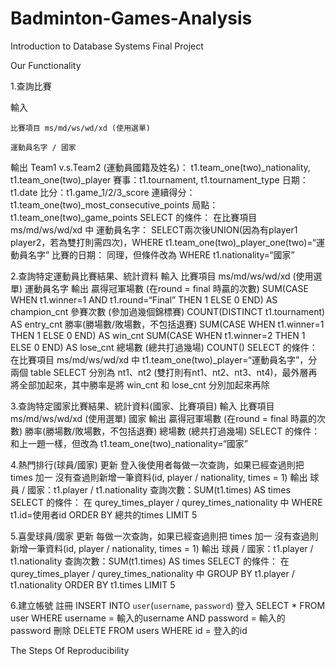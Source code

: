 # Badminton-Games-Analysis
Introduction to Database Systems Final Project

Our Functionality 

1.查詢比賽

  輸入
  
    比賽項目 ms/md/ws/wd/xd (使用選單)
    
    運動員名字 / 國家
    
  輸出
    Team1 v.s.Team2 (運動員國籍及姓名)： t1.team_one(two)_nationality,  t1.team_one(two)_player 
    賽事：t1.tournament, t1.tournament_type
    日期：t1.date
    比分：t1.game_1/2/3_score
    連續得分：t1.team_one(two)_most_consecutive_points
    局點：t1.team_one(two)_game_points
  SELECT 的條件：
    在比賽項目 ms/md/ws/wd/xd 中 
    運動員名字：
    SELECT兩次後UNION(因為有player1 player2，若為雙打則需四次)，WHERE t1.team_one(two)_player_one(two)=“運動員名字”
    比賽的日期：
    同理，但條件改為 WHERE t1.nationality=“國家”

2.查詢特定運動員比賽結果、統計資料
  輸入
    比賽項目 ms/md/ws/wd/xd (使用選單)
    運動員名字
  輸出
    贏得冠軍場數 (在round = final 時贏的次數)
    SUM(CASE WHEN t1.winner=1 AND t1.round=“Final” THEN 1 ELSE 0 END) AS champion_cnt
    參賽次數 (參加過幾個錦標賽)
    COUNT(DISTINCT t1.tournament) AS entry_cnt
    勝率(勝場數/敗場數，不包括退賽)
    SUM(CASE WHEN t1.winner=1 THEN 1 ELSE 0 END) AS win_cnt
    SUM(CASE WHEN t1.winner=2 THEN 1 ELSE 0 END) AS lose_cnt
    總場數 (總共打過幾場) COUNT()
  SELECT 的條件：
    在比賽項目 ms/md/ws/wd/xd 中 
    t1.team_one(two)_player=“運動員名字”，分兩個 table SELECT 分別為 nt1、nt2 (雙打則有nt1、nt2、nt3、nt4)，最外層再將全部加起來，其中勝率是將 win_cnt 和 lose_cnt 分別加起來再除

3.查詢特定國家比賽結果、統計資料(國家、比賽項目)
  輸入
    比賽項目 ms/md/ws/wd/xd (使用選單)
    國家
  輸出
    贏得冠軍場數 (在round = final 時贏的次數)
    勝率(勝場數/敗場數，不包括退賽)
    總場數 (總共打過幾場)
  SELECT 的條件：
    和上一題一樣，但改為 t1.team_one(two)_nationality=“國家”

4.熱門排行(球員/國家)
  更新
    登入後使用者每做一次查詢，如果已經查過則把 times 加一
    沒有查過則新增一筆資料(id,  player / nationality, times = 1)
  輸出
    球員 / 國家：t1.player / t1.nationality
    查詢次數：SUM(t1.times) AS times
  SELECT 的條件：
    在 qurey_times_player / qurey_times_nationality 中 
    WHERE t1.id=使用者id
    ORDER BY 總共的times  LIMIT 5

5.喜愛球員/國家
  更新
    每做一次查詢，如果已經查過則把 times 加一
    沒有查過則新增一筆資料(id,  player / nationality, times = 1)
  輸出
    球員 / 國家：t1.player / t1.nationality
    查詢次數：SUM(t1.times) AS times
  SELECT 的條件：
    在 qurey_times_player / qurey_times_nationality 中 
    GROUP BY t1.player / t1.nationality
    ORDER BY t1.times  LIMIT 5
    
6.建立帳號
  註冊
    INSERT INTO `user`(`username`, `password`)
  登入
    SELECT * FROM user WHERE username = 輸入的username AND password = 輸入的password
  刪除
    DELETE FROM users WHERE id = 登入的id

The Steps Of Reproducibility
